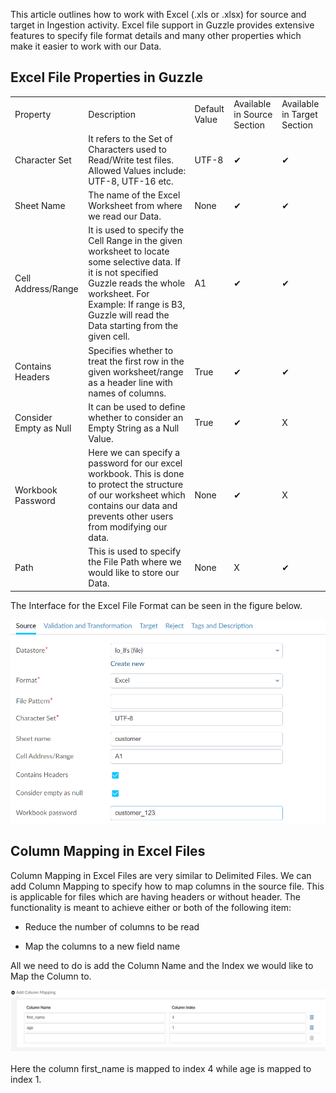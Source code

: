 This article outlines how to work with Excel (.xls or .xlsx)  for source and target in Ingestion activity.  Excel file support in Guzzle provides extensive features to specify file format details and many other properties which make it easier to work with our Data. 

## Excel File Properties in Guzzle

<table>
  <tr>
    <td>Property </td>
    <td>Description</td>
    <td>Default Value</td>
    <td>Available in Source Section</td>
    <td>Available in Target Section</td>
  </tr>
  <tr>
    <td>Character Set</td>
    <td>It refers to the Set of Characters used to Read/Write test files. Allowed Values include: UTF-8, UTF-16 etc.</td>
    <td>UTF-8</td>
    <td>✔</td>
    <td>✔</td>
  </tr>
  <tr>
    <td>Sheet Name</td>
    <td>The name of the Excel Worksheet from where we read our Data.</td>
    <td>None</td>
    <td>✔</td>
    <td>✔</td>
  </tr>
  <tr>
    <td>Cell Address/Range</td>
    <td>It is used to specify the Cell Range in the given worksheet to locate some selective data. If it is not specified Guzzle reads the whole worksheet.
For Example: If range is B3, Guzzle will read the Data starting from the given cell.</td>
    <td>A1</td>
    <td>✔</td>
    <td>✔</td>
  </tr>
  <tr>
    <td>Contains Headers</td>
    <td>Specifies whether to treat the first row in the given worksheet/range as a header line with names of columns.</td>
    <td>True</td>
    <td>✔</td>
    <td>✔</td>
  </tr>
  <tr>
    <td>Consider Empty as Null</td>
    <td>It can be used to define whether to consider an Empty String as a Null Value.</td>
    <td>True</td>
    <td>✔</td>
    <td>X</td>
  </tr>
  <tr>
    <td>Workbook Password</td>
    <td>Here we can specify a password for our excel workbook. This is done to protect the structure of our worksheet which contains our data and prevents other users from modifying our data.</td>
    <td>None</td>
    <td>✔</td>
    <td>X</td>
  </tr>
  <tr>
    <td>Path</td>
    <td>This is used to specify the File Path where we would like to store our Data.</td>
    <td>None</td>
    <td>X</td>
    <td>✔</td>
  </tr>
</table>


The Interface for the Excel File Format can be seen in the figure below.

![image alt text](/img/docs/how-to-guides/ingest_data/excel1.png)

## Column Mapping in Excel Files

Column Mapping in Excel Files are very similar to Delimited Files. We can add Column Mapping to specify how to map columns in the source file. This is applicable for files which are having headers or without header. The functionality is meant to achieve either or both of the following item:

* Reduce the number of columns to be read

* Map the columns to a new field name

All we need to do is add the Column Name and the Index we would like to Map the Column to.

![image alt text](/img/docs/how-to-guides/ingest_data/excel2.png)

Here the column first_name is mapped to index 4 while age is mapped to index 1.


